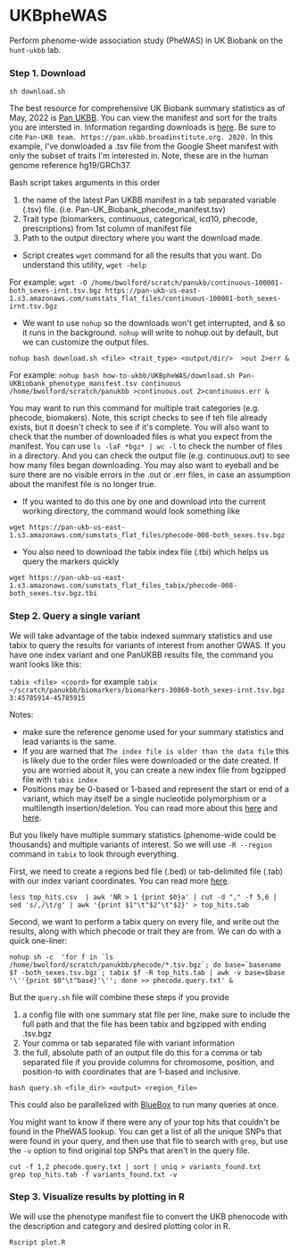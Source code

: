 # UKBpheWAS

Perform phenome-wide association study (PheWAS) in UK Biobank on the `hunt-ukbb` lab.

### Step 1. Download

`sh download.sh`

The best resource for comprehensive UK Biobank summary statistics as of May, 2022 is [Pan UKBB](https://pan-dev.ukbb.broadinstitute.org). You can view the manifest and sort for the traits you are intersted in. Information regarding downloads is [here](https://pan-dev.ukbb.broadinstitute.org/downloads). Be sure to cite `Pan-UKB team. https://pan.ukbb.broadinstitute.org. 2020.` In this example, I've donwloaded a .tsv file from the Google Sheet manifest with only the subset of traits I'm interested in. Note, these are in the human genome reference hg19/GRCh37.

Bash script takes arguments in this order
1) the name of the latest Pan UKBB manifest in a tab separated variable (.tsv) file.  (i.e. Pan-UK_Biobank_phecode_manifest.tsv)
2) Trait type (biomarkers, continuous, categorical, icd10, phecode, prescriptions) from 1st column of manifest file
3) Path to the output directory where you want the download made. 

* Script creates `wget` command for all the results that you want. Do understand this utility, `wget -help`

For example:
`wget -O /home/bwolford/scratch/panukb/continuous-100001-both_sexes-irnt.tsv.bgz https://pan-ukb-us-east-1.s3.amazonaws.com/sumstats_flat_files/continuous-100001-both_sexes-irnt.tsv.bgz`

* We want to use `nohup` so the downloads won't get interrupted, and & so it runs in the background. `nohup` will write to nohup.out by default, but we can customize the output files.

`nohup bash download.sh <file> <trait_type> <output/dir/>  >out 2>err &`

For example:
`nohup bash how-to-ukbb/UKBpheWAS/download.sh Pan-UKBiobank_phenotype_manifest.tsv continuous /home/bwolford/scratch/panukbb >continuous.out 2>continuous.err &`

You may want to run this command for multiple trait categories (e.g. phecode, biomakers). Note, this script checks to see if teh file already exists, but it doesn't check to see if it's complete. You will also want to check that the number of downloaded files is what you expect from the manifest. You can use `ls -laF *bgz* | wc -l` to check the number of files in a directory. And you can check the output file (e.g. continuous.out) to see how many files began downloading. You may also want to eyeball and be sure there are no visible errors in the .out or .err files, in case an assumption about the manifest file is no longer true.

* If you wanted to do this one by one and download into the current working directory, the command would look something like

`wget https://pan-ukb-us-east-1.s3.amazonaws.com/sumstats_flat_files/phecode-008-both_sexes.tsv.bgz`

* You also need to download the tabix index file (.tbi) which helps us query the markers quickly 

`wget https://pan-ukb-us-east-1.s3.amazonaws.com/sumstats_flat_files_tabix/phecode-008-both_sexes.tsv.bgz.tbi`

### Step 2. Query a single variant 

We will take advantage of the tabix indexed summary statistics and use tabix to query the results for variants of interest from another GWAS. If you have one index variant and one PanUKBB results file, the command you want looks like this:

`tabix <file> <coord>` for example
`tabix ~/scratch/panukbb/biomarkers/biomarkers-30860-both_sexes-irnt.tsv.bgz 3:45785914-45785915`

Notes:
* make sure the reference genome used for your summary statistics and lead variants	is the same.
* If you are warned that `The index file is older than the data file` this is likely due to the order files were downloaded or the date created. If you are worried about it, you can create a new index file from bgzipped file with `tabix index`
* Positions may be 0-based or 1-based and represent the start or end of a variant, which may itself be a single nucleotide polymorphism or a multilength insertion/deletion. You can read more about this [here](https://www.biostars.org/p/84686/) and [here](https://arnaudceol.wordpress.com/2014/09/18/chromosome-coordinate-systems-0-based-1-based/).

But you likely have multiple summary statistics (phenome-wide could be thousands) and multiple variants of interest. So we will use `-R --region` command in `tabix` to look through everything. 

First, we need to create a regions bed file (.bed) or tab-delimited file (.tab) with our index variant coordinates. You can read more [here](http://www.htslib.org/doc/tabix.html).

`less top_hits.csv  | awk 'NR > 1 {print $0}a' | cut -d "," -f 5,6 | sed 's/,/\t/g' | awk '{print $1"\t"$2"\t"$2}' > top_hits.tab`

Second, we want to perform a tabix query on every file, and write out the results, along with which phecode or trait they are from. We can do with a quick one-liner:

```
nohup sh -c  'for f in `ls /home/bwolford/scratch/panukbb/phecode/*.tsv.bgz`; do base=`basename $f -both_sexes.tsv.bgz`; tabix $f -R top_hits.tab | awk -v base=$base '\''{print $0"\t"base}'\''; done >> phecode.query.txt' &
```

But the `query.sh` file will combine these steps if you provide
1) a config file with one summary stat file per line, make sure to include the full path and that the file has been tabix and bgzipped with ending .tsv.bgz
2) Your comma or tab separated file with variant information
3) the full, absolute path of an output file 
do this for a comma or tab separated file if you provide columns for chromosome, position, and position-to with coordinates that are 1-based and inclusive. 

`bash query.sh <file_dir> <output> <region_file>`

This could also be parallelized with [BlueBox](https://github.com/huntdatacenter/BlueBox) to run many queries at once. 

You might want to know if there were any of your top hits that couldn't be found in the PheWAS lookup. You can get a list of all the unique SNPs that were found in your query, and then use that file to search with `grep`, but use the `-v` option to find original top SNPs that aren't in the query file.

```
cut -f 1,2 phecode.query.txt | sort | uniq > variants_found.txt
grep top_hits.tab -f variants_found.txt -v
```

### Step 3. Visualize results by plotting in R

We will use the phenotype manifest file to convert the UKB phenocode with the description and category and desired plotting color in R.

`Rscript plot.R` 
